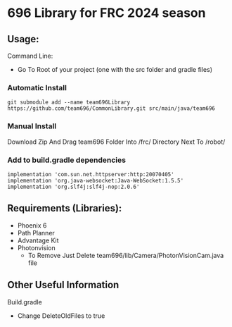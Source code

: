 # 696 Library for FRC 2024 season

## Usage: 
Command Line:
 - Go To Root of your project (one with the src folder and gradle files) 

### Automatic Install
``` 
git submodule add --name team696Library https://github.com/team696/CommonLibrary.git src/main/java/team696 
```

### Manual Install
Download Zip And Drag team696 Folder Into /frc/ Directory Next To /robot/

### Add to build.gradle dependencies 
```
implementation 'com.sun.net.httpserver:http:20070405'
implementation 'org.java-websocket:Java-WebSocket:1.5.5'
implementation 'org.slf4j:slf4j-nop:2.0.6'
```

## Requirements (Libraries):
* Phoenix 6
* Path Planner
* Advantage Kit
* Photonvision 
    - To Remove Just Delete team696/lib/Camera/PhotonVisionCam.java file

## Other Useful Information
Build.gradle
   * Change DeleteOldFiles to true
        
